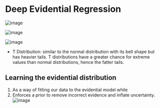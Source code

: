 # Deep Evidential Regression

![image](https://user-images.githubusercontent.com/46463022/145890642-3feca307-08d2-4dc0-802e-6f25163d7be4.png)

![image](https://user-images.githubusercontent.com/46463022/145890828-19bdf13e-ed3b-4c14-a2aa-595cfe7dbe02.png)

![image](https://user-images.githubusercontent.com/46463022/145890868-8ea11784-1f1c-41e4-851d-090fa1ec5b44.png)


* T Distribution: similar to the normal distribution with its bell shape but has heavier tails. T distributions have a greater chance for extreme values than normal distributions, hence the fatter tails. 

## Learning the evidential distribution
1. As a way of fitting our data to the evidential model while 
2. Enforces a prior to remove incorrect evidence and inflate uncertainty.
![image](https://user-images.githubusercontent.com/46463022/145891668-917b644b-0bb0-416b-8918-29077b5eaa74.png)
